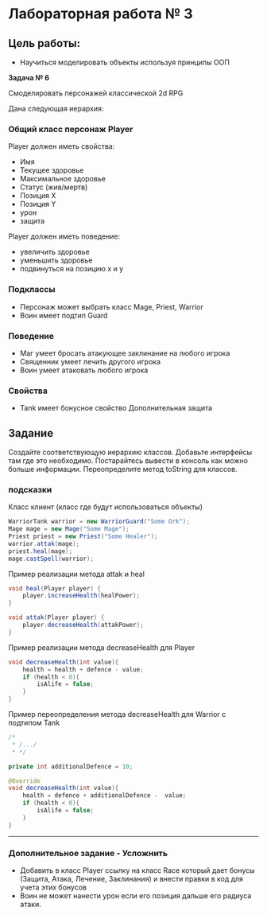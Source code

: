 # Лабораторная работа № 3

## Цель работы:
- Научиться моделировать объекты используя принципы ООП

**Задача № 6**

Смоделировать персонажей классической 2d RPG

Дана следующая иерархия:

### Общий класс персонаж Player

Player должен иметь свойства:
- Имя
- Текущее здоровье
- Максимальное здоровье
- Статус (жив/мертв)  
- Позиция X 
- Позиция Y
- урон
- защита

Player должен иметь поведение:
- увеличить здоровье
- уменьшить здоровье
- подвинуться на позицию x и y


### Подклассы

- Персонаж может выбрать класс Mage, Priest, Warrior
- Воин имеет подтип Guard
### Поведение
- Маг умеет бросать атакующее заклинание на любого игрока
- Священник умеет лечить другого игрока
- Воин умеет атаковать любого игрока

### Свойства
- Tank имеет бонусное свойство Дополнительная защита


## Задание 
 Создайте соответствующую иерархию классов. Добавьте интерфейсы там где это необходимо.
Постарайтесь вывести в консоль как можно больше информации. Переопределите метод toString для классов.

### подсказки

Класс клиент (класс где будут использоваться объекты) 

```java
WarriorTank warrior = new WarriorGuard("Some Ork");
Mage mage = new Mage("Some Mage");
Priest priest = new Priest("Some Healer");
warrior.attak(mage);
priest.heal(mage);
mage.castSpell(warrior);


```

Пример реализации метода attak и heal
```java
void heal(Player player) {
    player.increaseHealth(healPower);
}

void attak(Player player) {
    player.decreaseHealth(attakPower);
}

```

Пример реализации метода decreaseHealth для Player

```java
void decreaseHealth(int value){
    health = health + defence - value;
    if (health < 0){
        isAlife = false;
    }
}

```

Пример переопределения метода decreaseHealth для Warrior с подтипом Tank

```java
/*
 * /.../ 
 * */

private int additionalDefence = 10;

@Override
void decreaseHealth(int value){
    health = defence + additionalDefence -  value;
    if (health < 0){
        isAlife = false;
    }
}
```
---


### Дополнительное задание  -  Усложнить 
- Добавить в класс Player ссылку на класс Race который дает бонусы (Защита, Атака, Лечение, Заклинания) и внести правки в код для учета этих бонусов
- Воин не может нанести урон если его позиция дальше его радиуса атаки. 


